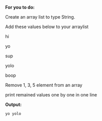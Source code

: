 **For you to do:**

Create an array list to type String.

Add these values below to your arraylist

hi

yo

sup

yolo

boop

Remove 1, 3, 5 element from an array

print remained values one by one in one line

**Output:**

```
yo yolo
```